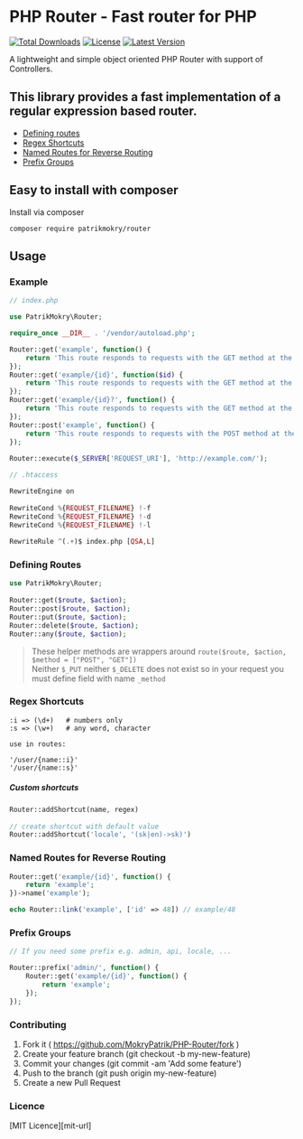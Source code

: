 
# PHP Router - Fast router for PHP  
[![Total Downloads](https://poser.pugx.org/patrikmokry/router/downloads)](https://packagist.org/packages/patrikmokry/router) [![License](https://poser.pugx.org/patrikmokry/router/license)](https://packagist.org/packages/patrikmokry/router) [![Latest Version](https://poser.pugx.org/patrikmokry/router/v/unstable)](https://packagist.org/packages/patrikmokry/router)

A lightweight and simple object oriented PHP Router with support of Controllers.
  
## This library provides a fast implementation of a regular expression based router.  
  
 * [Defining routes](#defining-routes)  
 * [Regex Shortcuts](#regex-shortcuts)  
 * [Named Routes for Reverse Routing ](#named-routes-for-reverse-routing)  
 * [Prefix Groups](#prefix-groups) 
  
## Easy to install with composer  

Install via composer  

```  
composer require patrikmokry/router  
```  
  
Usage  
-----  
### Example  
  
~~~PHP
// index.php

use PatrikMokry\Router;  

require_once __DIR__ . '/vendor/autoload.php';  

Router::get('example', function() {  
    return 'This route responds to requests with the GET method at the path /example';  
});  
Router::get('example/{id}', function($id) {  
    return 'This route responds to requests with the GET method at the path /example/<anything>';  
});  
Router::get('example/{id}?', function() {  
    return 'This route responds to requests with the GET method at the path /example/[optional]';  
});  
Router::post('example', function() {  
    return 'This route responds to requests with the POST method at the path /example';  
});  
  
Router::execute($_SERVER['REQUEST_URI'], 'http://example.com/');  
~~~  
~~~PHP
// .htaccess

RewriteEngine on  
  
RewriteCond %{REQUEST_FILENAME} !-f  
RewriteCond %{REQUEST_FILENAME} !-d  
RewriteCond %{REQUEST_FILENAME} !-l  
  
RewriteRule ^(.+)$ index.php [QSA,L]
~~~
  
### Defining Routes  
  
~~~PHP  
use PatrikMokry\Router;  
  
Router::get($route, $action);  
Router::post($route, $action);  
Router::put($route, $action);  
Router::delete($route, $action);  
Router::any($route, $action);  
~~~  
  
 > These helper methods are wrappers around `route($route, $action, $method = ["POST", "GET"])`  
 > Neither `$_PUT` neither `$_DELETE` does not exist so in your request you must define field with name `_method`

### Regex Shortcuts  
  
```  
:i => (\d+)   # numbers only  
:s => (\w+)   # any word, character  
  
use in routes:  
  
'/user/{name::i}'  
'/user/{name::s}'  
```  
  
##### Custom shortcuts  
  
~~~PHP  
Router::addShortcut(name, regex)  
  
// create shortcut with default value
Router::addShortcut('locale', '(sk|en)->sk)')  
~~~  
  
  
### Named Routes for Reverse Routing 
  
~~~PHP  
Router::get('example/{id}', function() {
	return 'example';
})->name('example');

echo Router::link('example', ['id' => 48]) // example/48
~~~  
  
### Prefix Groups  
  
~~~PHP 
// If you need some prefix e.g. admin, api, locale, ...

Router::prefix('admin/', function() {
	Router::get('example/{id}', function() {
		return 'example';
	});
});
~~~  


### Contributing

1. Fork it ( https://github.com/MokryPatrik/PHP-Router/fork )
2. Create your feature branch (git checkout -b my-new-feature)
3. Commit your changes (git commit -am 'Add some feature')
4. Push to the branch (git push origin my-new-feature)
5. Create a new Pull Request

### Licence
[MIT Licence][mit-url]